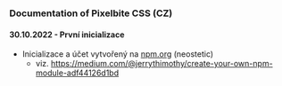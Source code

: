 ### Documentation of Pixelbite CSS (CZ)
#### 30.10.2022 - První inicializace
- Inicializace a účet vytvořený na [npm.org](https://npm.org) (neostetic)
  - viz. https://medium.com/@jerrythimothy/create-your-own-npm-module-adf44126d1bd 
